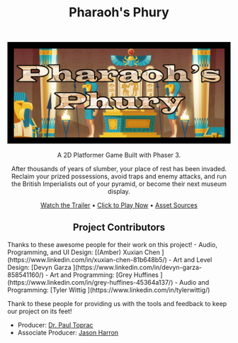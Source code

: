 <!-- Page Title -->
<h1 align="center"> Pharaoh's Phury </h1> <br>

<!-- Title Image -->
<p align="center">
  <img border="0" alt="Pharaoh's Phury - Title Card" src="/assets/images/menuCropped.png">
</p>

<!-- Game Description -->
<p align="center">
  A 2D Platformer Game Built with Phaser 3.
</p>

<p align="center">
  After thousands of years of slumber, your place of rest has been invaded. Reclaim your prized possessions, avoid traps and enemy attacks, and run the British Imperialists out of your pyramid, or become their next museum display.
</p>

<!-- Links - Trailer, Play Game, Sources -->
<p align="center">
  <a href="https://youtu.be/IQX4wJzflHA">Watch the Trailer</a>
  •
  <a href="https://twit96.github.io/PharaohsPhury_Phaser3/">Click to Play Now</a>
  •
  <a href="./sources.md">Asset Sources</a>
</p>

<!-- Links - Contributors -->
<h2 align="center"> Project Contributors</h2>
Thanks to these awesome people for their work on this project!
 - Audio, Programming, and UI Design: [(Amber) Xuxian Chen ](https://www.linkedin.com/in/xuxian-chen-81b648b5/)
 - Art and Level Design: [Devyn Garza ](https://www.linkedin.com/in/devyn-garza-858541160/)
 - Art and Programming: [Grey Huffines ](https://www.linkedin.com/in/grey-huffines-45364a137/)
 - Audio and Programming: [Tyler Wittig ](https://www.linkedin.com/in/tylerwittig/)

Thank to these people for providing us with the tools and feedback to keep our project on its feet!
 - Producer: [Dr. Paul Toprac ](https://www.linkedin.com/in/paultoprac/)
 - Associate Producer: [Jason Harron ](https://www.linkedin.com/in/jason-harron-a5ba06b/)
